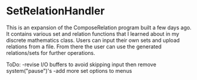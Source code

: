 # SetRelationHandler

This is an expansion of the ComposeRelation program built a few days ago. It contains various set and relation functions that I learned about in my discrete mathematics class. Users can input their own sets and upload relations from a file. From there the user can use the generated relations/sets for further operations. 

ToDo:
-revise I/O buffers to avoid skipping input then remove system("pause")'s
-add more set options to menus
